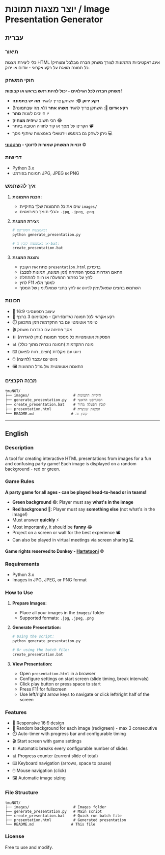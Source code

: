 # יוצר מצגות תמונות / Image Presentation Generator

## עברית

### תיאור
כלי ליצירת מצגות HTML אינטראקטיביות מתמונות לצורך משחק חברה מבלבל ומצחיק! כל תמונה מוצגת על רקע אקראי - אדום או ירוק.

### חוקי המשחק
**משחק חברה לכל הגילאים - יכול להיות ראש בראש או קבוצות!**

- **רקע ירוק** 🟢: השחקן צריך להגיד **מה יש בתמונה**
- **רקע אדום** 🔴: השחקן צריך להגיד **משהו אחר** (לא מה שבתמונה!)
- חייבים לענות **מהר** ⚡
- הכי חשוב ש**יהיה מצחיק** 😂
- הקרינו על מסך או קיר לחוויה הטובה ביותר 📽️
- ניתן לשחק גם במפגש וירטואלי באמצעות שיתוף מסך 💻

**זכויות המשחק שמורות לדונקי - [חרטטוני](https://youtu.be/0VcDc3aWCDE?feature=shared&t=763)** ©️

### דרישות
- Python 3.x
- תמונות בפורמט JPG, JPEG או PNG

### איך להשתמש

1. **הכנת התמונות:**
   - שים את כל התמונות שלך בתיקיית `images/`
   - הכלי תומך בפורמטים: `.jpg`, `.jpeg`, `.png`

2. **יצירת המצגת:**
   ```bash
   # באמצעות הסקריפט:
   python generate_presentation.py
   
   # או באמצעות קובץ ה-bat:
   create_presentation.bat
   ```

3. **הצגת המצגת:**
   - פתח את הקובץ `presentation.html` בדפדפן
   - התאם הגדרות במסך הפתיחה (זמן תמונה, תמונות לסבב)
   - לחץ על כפתור ההפעלה או רווח להתחלה
   - לחץ F11 למסך מלא
   - השתמש בחצים שמאל/ימין לניווט או לחץ בחצי שמאל/ימין של המסך

### תכונות
- 📱 עיצוב רספונסיבי 16:9
- 🎨 רקע אקראי לכל תמונה (אדום/ירוק) - מקסימום 3 ברצף
- ⏱️ טיימר אוטומטי עם בר התקדמות וזמן מתכוונן
- 🎬 מסך פתיחה עם הגדרות משחק
- ⏸️ הפסקות אוטומטיות כל מספר תמונות (ניתן להגדרה)
- 📊 מונה התקדמות (תמונה נוכחית מתוך כולל)
- ⌨️ ניווט עם מקלדת (חצים, רווח לפאוז)
- 🖱️ ניווט עם עכבר (לחיצה)
- 🖼️ התאמה אוטומטית של גודל התמונות


### מבנה הקבצים
```
tmuNOT/
├── images/                    # תיקיית התמונות
├── generate_presentation.py   # הסקריפט הראשי
├── create_presentation.bat    # קובץ הפעלה מהיר
├── presentation.html          # המצגת שנוצרת
└── README.md                 # קובץ זה
```

---

## English

### Description
A tool for creating interactive HTML presentations from images for a fun and confusing party game! Each image is displayed on a random background - red or green.

### Game Rules
**A party game for all ages - can be played head-to-head or in teams!**

- **Green background** 🟢: Player must say **what's in the image**
- **Red background** 🔴: Player must say **something else** (not what's in the image!)
- Must answer **quickly** ⚡
- Most importantly, it should be **funny** 😂
- Project on a screen or wall for the best experience 📽️
- Can also be played in virtual meetings via screen sharing 💻

**Game rights reserved to Donkey - [Hartetooni](https://youtu.be/0VcDc3aWCDE?feature=shared&t=763)** ©️

### Requirements
- Python 3.x
- Images in JPG, JPEG, or PNG format

### How to Use

1. **Prepare Images:**
   - Place all your images in the `images/` folder
   - Supported formats: `.jpg`, `.jpeg`, `.png`

2. **Generate Presentation:**
   ```bash
   # Using the script:
   python generate_presentation.py
   
   # Or using the batch file:
   create_presentation.bat
   ```

3. **View Presentation:**
   - Open `presentation.html` in a browser
   - Configure settings on start screen (slide timing, break intervals)
   - Click play button or press space to start
   - Press F11 for fullscreen
   - Use left/right arrow keys to navigate or click left/right half of the screen

### Features
- 📱 Responsive 16:9 design
- 🎨 Random background for each image (red/green) - max 3 consecutive
- ⏱️ Auto-timer with progress bar and configurable timing
- 🎬 Start screen with game settings
- ⏸️ Automatic breaks every configurable number of slides
- 📊 Progress counter (current slide of total)
- ⌨️ Keyboard navigation (arrows, space to pause)
- 🖱️ Mouse navigation (click)
- 🖼️ Automatic image sizing


### File Structure
```
tmuNOT/
├── images/                    # Images folder
├── generate_presentation.py   # Main script
├── create_presentation.bat    # Quick run batch file
├── presentation.html          # Generated presentation
└── README.md                 # This file
```

### License
Free to use and modify. 